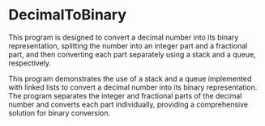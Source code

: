 # DecimalToBinary
This program is designed to convert a decimal number into its binary representation, splitting the number into an integer part and a fractional part, and then converting each part separately using a stack and a queue, respectively.

This program demonstrates the use of a stack and a queue implemented with linked lists to convert a decimal number into its binary representation. The program separates the integer and fractional parts of the decimal number and converts each part individually, providing a comprehensive solution for binary conversion.
